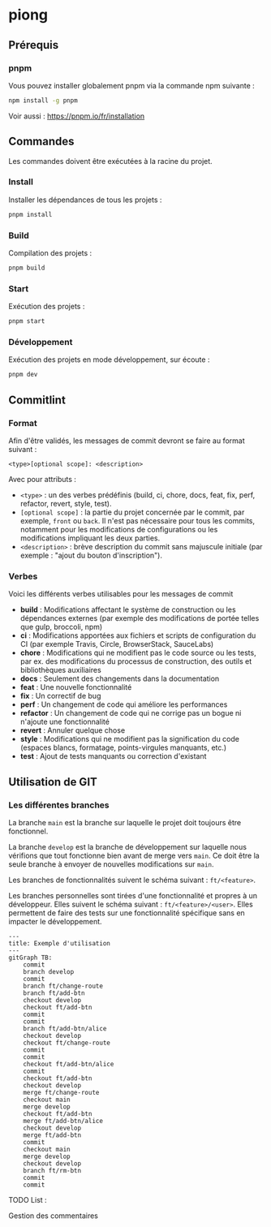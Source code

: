 # piong

## Prérequis

### pnpm

Vous pouvez installer globalement pnpm via la commande npm suivante :

```sh
npm install -g pnpm
```

Voir aussi : <https://pnpm.io/fr/installation>

## Commandes

Les commandes doivent être exécutées à la racine du projet.

### Install

Installer les dépendances de tous les projets :

```sh
pnpm install
```

### Build

Compilation des projets :

```sh
pnpm build
```

### Start

Exécution des projets :

```sh
pnpm start
```

### Développement

Exécution des projets en mode développement, sur écoute :

```sh
pnpm dev
```

## Commitlint

### Format

Afin d'être validés, les messages de commit devront se faire au format suivant :

`<type>[optional scope]: <description>`

Avec pour attributs :

- `<type>` : un des verbes prédéfinis (build, ci, chore, docs, feat, fix, perf, refactor, revert, style, test).
- `[optional scope]` : la partie du projet concernée par le commit, par exemple, `front` ou `back`. Il n'est pas nécessaire pour tous les commits, notamment pour les modifications de configurations ou les modifications impliquant les deux parties.
- `<description>` : brève description du commit sans majuscule initiale (par exemple : "ajout du bouton d'inscription").

### Verbes

Voici les différents verbes utilisables pour les messages de commit

- **build** : Modifications affectant le système de construction ou les dépendances externes (par exemple des modifications de portée telles que gulp, broccoli, npm)
- **ci** : Modifications apportées aux fichiers et scripts de configuration du CI (par exemple Travis, Circle, BrowserStack, SauceLabs)
- **chore** : Modifications qui ne modifient pas le code source ou les tests, par ex. des modifications du processus de construction, des outils et bibliothèques auxiliaires
- **docs** : Seulement des changements dans la documentation
- **feat** : Une nouvelle fonctionnalité
- **fix** : Un correctif de bug
- **perf** : Un changement de code qui améliore les performances
- **refactor** : Un changement de code qui ne corrige pas un bogue ni n'ajoute une fonctionnalité
- **revert** : Annuler quelque chose
- **style** : Modifications qui ne modifient pas la signification du code (espaces blancs, formatage, points-virgules manquants, etc.)
- **test** : Ajout de tests manquants ou correction d'existant

## Utilisation de GIT

### Les différentes branches

La branche `main` est la branche sur laquelle le projet doit toujours être fonctionnel.

La branche `develop` est la branche de développement sur laquelle nous vérifions que tout fonctionne bien avant de merge vers `main`. Ce doit être la seule branche à envoyer de nouvelles modifications sur `main`.

Les branches de fonctionnalités suivent le schéma suivant : `ft/<feature>`.

Les branches personnelles sont tirées d'une fonctionnalité et propres à un développeur. Elles suivent le schéma suivant : `ft/<feature>/<user>`. Elles permettent de faire des tests sur une fonctionnalité spécifique sans en impacter le développement.

```mermaid
---
title: Exemple d'utilisation
---
gitGraph TB:
    commit
    branch develop
    commit
    branch ft/change-route
    branch ft/add-btn
    checkout develop
    checkout ft/add-btn
    commit
    commit
    branch ft/add-btn/alice
    checkout develop
    checkout ft/change-route
    commit
    commit
    checkout ft/add-btn/alice
    commit
    checkout ft/add-btn
    checkout develop
    merge ft/change-route
    checkout main
    merge develop
    checkout ft/add-btn
    merge ft/add-btn/alice
    checkout develop
    merge ft/add-btn
    commit
    checkout main
    merge develop
    checkout develop
    branch ft/rm-btn
    commit
    commit
```
TODO List :

Gestion des commentaires 
